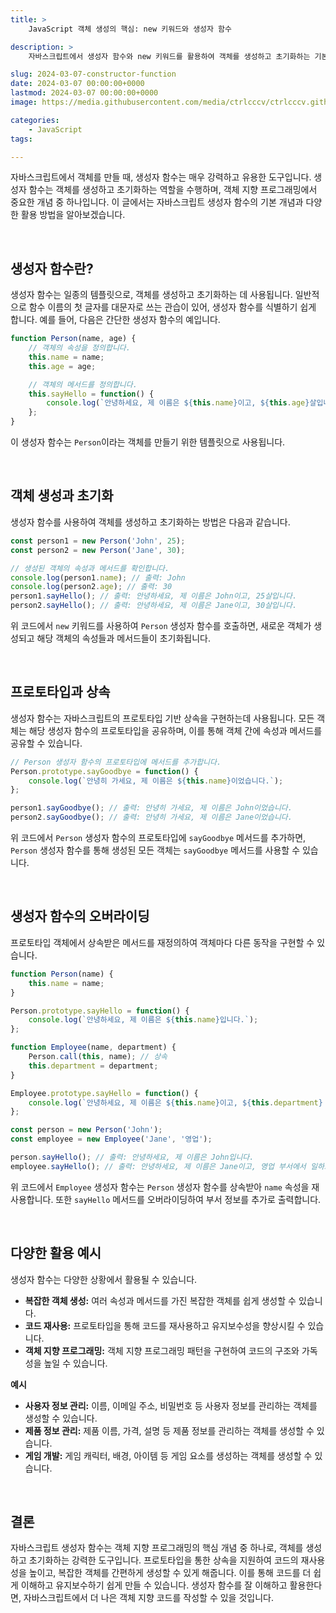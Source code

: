 ```yaml
---
title: >  
    JavaScript 객체 생성의 핵심: new 키워드와 생성자 함수

description: >  
    자바스크립트에서 생성자 함수와 new 키워드를 활용하여 객체를 생성하고 초기화하는 기본 개념과 활용 방법에 대한 설명을 다룹니다.

slug: 2024-03-07-constructor-function
date: 2024-03-07 00:00:00+0000
lastmod: 2024-03-07 00:00:00+0000
image: https://media.githubusercontent.com/media/ctrlcccv/ctrlcccv.github.io/master/assets/img/post/2024-03-07-constructor-function.webp

categories:
    - JavaScript
tags:

---
```

자바스크립트에서 객체를 만들 때, 생성자 함수는 매우 강력하고 유용한 도구입니다. 생성자 함수는 객체를 생성하고 초기화하는 역할을 수행하며, 객체 지향 프로그래밍에서 중요한 개념 중 하나입니다. 이 글에서는 자바스크립트 생성자 함수의 기본 개념과 다양한 활용 방법을 알아보겠습니다.  


<ins class="adsbygoogle"
     style="display:block; text-align:center;"
     data-ad-layout="in-article"
     data-ad-format="fluid"
     data-ad-client="ca-pub-8535540836842352"
     data-ad-slot="2974559225"></ins>
<script>
     (adsbygoogle = window.adsbygoogle || []).push({});
</script>

<br>

## 생성자 함수란?

생성자 함수는 일종의 템플릿으로, 객체를 생성하고 초기화하는 데 사용됩니다. 일반적으로 함수 이름의 첫 글자를 대문자로 쓰는 관습이 있어, 생성자 함수를 식별하기 쉽게 합니다. 예를 들어, 다음은 간단한 생성자 함수의 예입니다.

```javascript
function Person(name, age) {
    // 객체의 속성을 정의합니다.
    this.name = name;
    this.age = age;

    // 객체의 메서드를 정의합니다.
    this.sayHello = function() {
        console.log(`안녕하세요, 제 이름은 ${this.name}이고, ${this.age}살입니다.`);
    };
}
```

이 생성자 함수는 `Person`이라는 객체를 만들기 위한 템플릿으로 사용됩니다.  

<br>

## 객체 생성과 초기화

생성자 함수를 사용하여 객체를 생성하고 초기화하는 방법은 다음과 같습니다.

```javascript
const person1 = new Person('John', 25);
const person2 = new Person('Jane', 30);

// 생성된 객체의 속성과 메서드를 확인합니다.
console.log(person1.name); // 출력: John
console.log(person2.age); // 출력: 30
person1.sayHello(); // 출력: 안녕하세요, 제 이름은 John이고, 25살입니다.
person2.sayHello(); // 출력: 안녕하세요, 제 이름은 Jane이고, 30살입니다.
```


<ins class="adsbygoogle"
     style="display:block; text-align:center;"
     data-ad-layout="in-article"
     data-ad-format="fluid"
     data-ad-client="ca-pub-8535540836842352"
     data-ad-slot="2974559225"></ins>
<script>
     (adsbygoogle = window.adsbygoogle || []).push({});
</script>

위 코드에서 `new` 키워드를 사용하여 `Person` 생성자 함수를 호출하면, 새로운 객체가 생성되고 해당 객체의 속성들과 메서드들이 초기화됩니다.

<br>


## 프로토타입과 상속

생성자 함수는 자바스크립트의 프로토타입 기반 상속을 구현하는데 사용됩니다. 모든 객체는 해당 생성자 함수의 프로토타입을 공유하며, 이를 통해 객체 간에 속성과 메서드를 공유할 수 있습니다.

```javascript
// Person 생성자 함수의 프로토타입에 메서드를 추가합니다.
Person.prototype.sayGoodbye = function() {
    console.log(`안녕히 가세요, 제 이름은 ${this.name}이었습니다.`);
};

person1.sayGoodbye(); // 출력: 안녕히 가세요, 제 이름은 John이었습니다.
person2.sayGoodbye(); // 출력: 안녕히 가세요, 제 이름은 Jane이었습니다.
```

위 코드에서 `Person` 생성자 함수의 프로토타입에 `sayGoodbye` 메서드를 추가하면, `Person` 생성자 함수를 통해 생성된 모든 객체는 `sayGoodbye` 메서드를 사용할 수 있습니다.

<br>

## 생성자 함수의 오버라이딩

프로토타입 객체에서 상속받은 메서드를 재정의하여 객체마다 다른 동작을 구현할 수 있습니다.

```javascript
function Person(name) {
    this.name = name;
}

Person.prototype.sayHello = function() {
    console.log(`안녕하세요, 제 이름은 ${this.name}입니다.`);
};

function Employee(name, department) {
    Person.call(this, name); // 상속
    this.department = department;
}

Employee.prototype.sayHello = function() {
    console.log(`안녕하세요, 제 이름은 ${this.name}이고, ${this.department} 부서에서 일하고 있습니다.`);
};

const person = new Person('John');
const employee = new Employee('Jane', '영업');

person.sayHello(); // 출력: 안녕하세요, 제 이름은 John입니다.
employee.sayHello(); // 출력: 안녕하세요, 제 이름은 Jane이고, 영업 부서에서 일하고 있습니다.
```

위 코드에서 `Employee` 생성자 함수는 `Person` 생성자 함수를 상속받아 `name` 속성을 재사용합니다. 또한 `sayHello` 메서드를 오버라이딩하여 부서 정보를 추가로 출력합니다.

<br>

## 다양한 활용 예시

생성자 함수는 다양한 상황에서 활용될 수 있습니다.

* **복잡한 객체 생성:** 여러 속성과 메서드를 가진 복잡한 객체를 쉽게 생성할 수 있습니다.
* **코드 재사용:** 프로토타입을 통해 코드를 재사용하고 유지보수성을 향상시킬 수 있습니다.
* **객체 지향 프로그래밍:** 객체 지향 프로그래밍 패턴을 구현하여 코드의 구조와 가독성을 높일 수 있습니다.

**예시**  

<div class="mt-1">

* **사용자 정보 관리:** 이름, 이메일 주소, 비밀번호 등 사용자 정보를 관리하는 객체를 생성할 수 있습니다.
* **제품 정보 관리:** 제품 이름, 가격, 설명 등 제품 정보를 관리하는 객체를 생성할 수 있습니다.
* **게임 개발:** 게임 캐릭터, 배경, 아이템 등 게임 요소를 생성하는 객체를 생성할 수 있습니다.

</div>

<br>

## 결론

자바스크립트 생성자 함수는 객체 지향 프로그래밍의 핵심 개념 중 하나로, 객체를 생성하고 초기화하는 강력한 도구입니다. 프로토타입을 통한 상속을 지원하여 코드의 재사용성을 높이고, 복잡한 객체를 간편하게 생성할 수 있게 해줍니다. 이를 통해 코드를 더 쉽게 이해하고 유지보수하기 쉽게 만들 수 있습니다. 생성자 함수를 잘 이해하고 활용한다면, 자바스크립트에서 더 나은 객체 지향 코드를 작성할 수 있을 것입니다.


